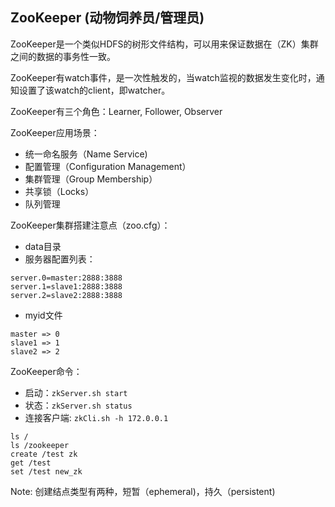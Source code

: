 ## ZooKeeper (动物饲养员/管理员)

ZooKeeper是一个类似HDFS的树形文件结构，可以用来保证数据在（ZK）集群之间的数据的事务性一致。

ZooKeeper有watch事件，是一次性触发的，当watch监视的数据发生变化时，通知设置了该watch的client，即watcher。

ZooKeeper有三个角色：Learner, Follower, Observer

ZooKeeper应用场景：
- 统一命名服务（Name Service)
- 配置管理（Configuration Management）
- 集群管理（Group Membership）
- 共享锁（Locks）
- 队列管理

ZooKeeper集群搭建注意点（zoo.cfg）：
- data目录
- 服务器配置列表：
```
server.0=master:2888:3888
server.1=slave1:2888:3888
server.2=slave2:2888:3888
```
- myid文件
```
master => 0
slave1 => 1
slave2 => 2
```

ZooKeeper命令：
- 启动：``` zkServer.sh start ```
- 状态：``` zkServer.sh status ```
- 连接客户端: ``` zkCli.sh -h 172.0.0.1 ```
```
ls /
ls /zookeeper
create /test zk
get /test
set /test new_zk
```

Note: 创建结点类型有两种，短暂（ephemeral)，持久（persistent)